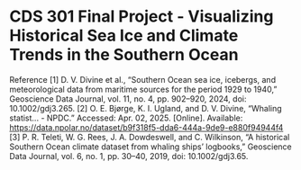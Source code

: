 # CDS 301 Final Project - Visualizing Historical Sea Ice and Climate Trends in the Southern Ocean


Reference
[1] D. V. Divine et al., “Southern Ocean sea ice, icebergs, and meteorological data from maritime sources for the period 1929 to 1940,” Geoscience Data Journal, vol. 11, no. 4, pp. 902–920, 2024, doi: 10.1002/gdj3.265.
[2] O. E. Bjørge, K. I. Ugland, and D. V. Divine, “Whaling statist... - NPDC.” Accessed: Apr. 02, 2025. [Online]. Available: https://data.npolar.no/dataset/b9f318f5-dda6-444a-9de9-e880f94944f4
[3] P. R. Teleti, W. G. Rees, J. A. Dowdeswell, and C. Wilkinson, “A historical Southern Ocean climate dataset from whaling ships’ logbooks,” Geoscience Data Journal, vol. 6, no. 1, pp. 30–40, 2019, doi: 10.1002/gdj3.65.
